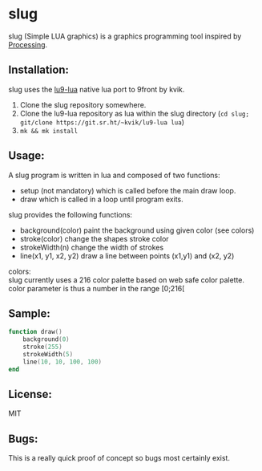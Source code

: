 slug
=====
slug (Simple LUA graphics) is a graphics programming tool inspired by [Processing](https://processing.org).  

Installation:
-------------
slug uses the [lu9-lua](https://git.sr.ht/~kvik/lu9-lua) native lua port to 9front by kvik.  
1) Clone the slug repository somewhere.  
2) Clone the lu9-lua repository as lua within the slug directory (`cd slug; git/clone https://git.sr.ht/~kvik/lu9-lua lua`)
3) `mk && mk install`

Usage:
------
A slug program is written in lua and composed of two functions:
- setup (not mandatory) which is called before the main draw loop.
- draw which is called in a loop until program exits.

slug provides the following functions:
- background(color) paint the background using given color (see colors)
- stroke(color) change the shapes stroke color
- strokeWidth(n) change the width of strokes
- line(x1, y1, x2, y2) draw a line between points (x1,y1) and (x2, y2)

colors:  
slug currently uses a 216 color palette based on web safe color palette.  
color parameter is thus a number in the range [0;216[

Sample:
-------
```lua
function draw()
	background(0)
	stroke(255)
	strokeWidth(5)
	line(10, 10, 100, 100)
end
```

License:
--------
MIT

Bugs:
-----
This is a really quick proof of concept so bugs most certainly exist.

